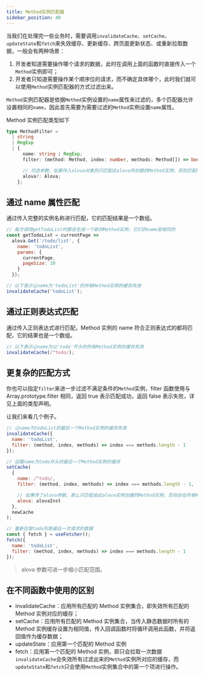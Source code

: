 ```yaml
---
title: Method实例匹配器
sidebar_position: 40
---
```


当我们在处理完一些业务时，需要调用`invalidateCache`、`setCache`、`updateState`和`fetch`来失效缓存、更新缓存、跨页面更新状态、或重新拉取数据，一般会有两种场景：

1. 开发者知道需要操作哪个请求的数据，此时在调用上面的函数时直接传入一个`Method`实例即可；
2. 开发者只知道需要操作某个顺序位的请求，而不确定具体哪个，此时我们就可以使用`Method`实例匹配器的方式过滤出来。

`Method`实例匹配器是依据`Method`实例设置的`name`属性来过滤的，多个匹配器允许设置相同的`name`，因此首先需要为需要过滤的`Method`实例设置`name`属性。

Method 实例匹配类型如下

```typescript
type MethodFilter =
  | string
  | RegExp
  | {
      name: string | RegExp;
      filter: (method: Method, index: number, methods: Method[]) => boolean;

      // 可选参数，如果传入alova对象则只匹配此alova所创建的Method实例，否则匹配所有alova实例的Method实例
      alova?: Alova;
    };
```

## 通过 name 属性匹配

通过传入完整的实例名称进行匹配，它的匹配结果是一个数组。

```javascript
// 每次调用getTodoList时都会生成一个新的Method实例，它们的name是相同的
const getTodoList = currentPage =>
  alova.Get('/todo/list', {
    name: 'todoList',
    params: {
      currentPage,
      pageSize: 10
    }
  });

// 以下表示让name为'todoList'的所有Method实例的缓存失效
invalidateCache('todoList');
```

## 通过正则表达式匹配

通过传入正则表达式进行匹配，Method 实例的 name 符合正则表达式的都将匹配，它的结果也是一个数组。

```javascript
// 以下表示让name为以'todo'开头的所有Method实例的缓存失效
invalidateCache(/^todo/);
```

## 更复杂的匹配方式

你也可以指定`filter`来进一步过滤不满足条件的`Method`实例，filter 函数使用与 Array.prototype.filter 相同，返回 true 表示匹配成功，返回 false 表示失败，详见上面的类型声明。

让我们来看几个例子。

```javascript
// 让name为todoList的最后一个Method实例的缓存失效
invalidateCache({
  name: 'todoList',
  filter: (method, index, methods) => index === methods.length - 1
});

// 设置name为todo开头的最后一个Method实例的缓存
setCache(
  {
    name: /^todo/,
    filter: (method, index, methods) => index === methods.length - 1,

    // 如果传了alova参数，那么只匹配由此alova实例创建的Method实例，否则会在所有Method实例中匹配
    alova: alovaInst
  },
  newCache
);

// 重新拉取todo列表最后一次请求的数据
const { fetch } = useFetcher();
fetch({
  name: 'todoList',
  filter: (method, index, methods) => index === methods.length - 1
});
```

> alova 参数可进一步缩小匹配范围。

## 在不同函数中使用的区别

- invalidateCache：应用所有匹配的 Method 实例集合，即失效所有匹配的 Method 实例对应的缓存；
- setCache：应用所有匹配的 Method 实例集合，当传入静态数据时所有的 Method 实例缓存设置为相同值，传入回调函数时将循环调用此函数，并将返回值作为缓存数据；
- updateState：应用第一个匹配的 Method 实例
- fetch：应用第一个匹配的 Method 实例，即只会拉取一次数据
  `invalidateCache`会失效所有过滤出来的`Method`实例所对应的缓存，而`updateState`和`fetch`只会使用`Method`实例集合中的第一个项进行操作。
